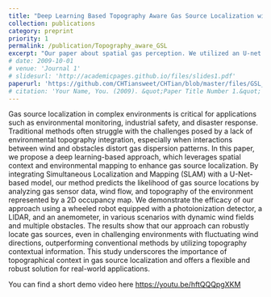 ```yaml
---
title: "Deep Learning Based Topography Aware Gas Source Localization with Mobile Robot"
collection: publications
category: preprint
priority: 1
permalink: /publication/Topography_aware_GSL
excerpt: "Our paper about spatial gas perception. We utilized an U-net to predict gas leakage source based on environmental spatial context. It's the first work presenting gas source localization in complex indoor environment<br/><img src='https://raw.githubusercontent.com/CHTiansweet/CHTian/master/images/GSLabstract.png'>"
# date: 2009-10-01
# venue: 'Journal 1'
# slidesurl: 'http://academicpages.github.io/files/slides1.pdf'
paperurl: 'https://github.com/CHTiansweet/CHTian/blob/master/files/GSL_preprint.pdf'
# citation: 'Your Name, You. (2009). &quot;Paper Title Number 1.&quot; <i>Journal 1</i>. 1(1).'
---
```


Gas source localization in complex environments is critical for applications such as environmental monitoring, industrial safety, and disaster response. Traditional methods often struggle with the challenges posed by a lack of environmental topography integration, especially when interactions between wind and obstacles distort gas dispersion patterns. In this paper, we propose a deep learning-based approach, which leverages spatial context and environmental mapping to enhance gas source localization. By integrating Simultaneous Localization and Mapping (SLAM) with a U-Net-based model, our method predicts the likelihood of gas source locations by analyzing gas sensor data, wind flow, and topography of the environment represented by a 2D occupancy map. We demonstrate the efficacy of our approach using a wheeled robot equipped with a photoionization detector, a LIDAR, and an anemometer, in various scenarios with dynamic wind fields and multiple obstacles. The results show that our approach can robustly locate gas sources, even in challenging environments with fluctuating wind directions, outperforming conventional methods by utilizing topography contextual information. This study underscores the importance of topographical context in gas source localization and offers a flexible and robust solution for real-world applications.<br>

You can find a short demo video here https://youtu.be/hftQQQpgXKM
